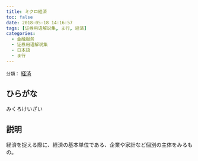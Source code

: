```yaml
---
title: ミクロ経済
toc: false
date: 2018-05-18 14:16:57
tags: [证券用语解说集, ま行, 経済]
categories:
  - 金融服务
  - 证券用语解说集
  - 日本語
  - ま行
---
```


`分類：` [経済](/tags/経済/)

## ひらがな

みくろけいざい

## 説明

経済を捉える際に、経済の基本単位である、企業や家計など個別の主体をみるもの。
